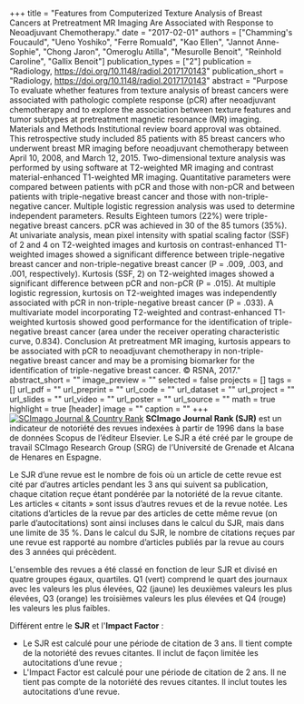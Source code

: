 +++
title = "Features from Computerized Texture Analysis of Breast Cancers at Pretreatment MR Imaging Are Associated with Response to Neoadjuvant Chemotherapy."
date = "2017-02-01"
authors = ["Chamming's Foucauld", "Ueno Yoshiko", "Ferre Romuald", "Kao Ellen", "Jannot Anne-Sophie", "Chong Jaron", "Omeroglu Atilla", "Mesurolle Benoit", "Reinhold Caroline", "Gallix Benoit"]
publication_types = ["2"]
publication = "Radiology, https://doi.org/10.1148/radiol.2017170143"
publication_short = "Radiology, https://doi.org/10.1148/radiol.2017170143"
abstract = "Purpose To evaluate whether features from texture analysis of breast cancers were associated with pathologic complete response (pCR) after neoadjuvant chemotherapy and to explore the association between texture features and tumor subtypes at pretreatment magnetic resonance (MR) imaging. Materials and Methods Institutional review board approval was obtained. This retrospective study included 85 patients with 85 breast cancers who underwent breast MR imaging before neoadjuvant chemotherapy between April 10, 2008, and March 12, 2015. Two-dimensional texture analysis was performed by using software at T2-weighted MR imaging and contrast material-enhanced T1-weighted MR imaging. Quantitative parameters were compared between patients with pCR and those with non-pCR and between patients with triple-negative breast cancer and those with non-triple-negative cancer. Multiple logistic regression analysis was used to determine independent parameters. Results Eighteen tumors (22%) were triple-negative breast cancers. pCR was achieved in 30 of the 85 tumors (35%). At univariate analysis, mean pixel intensity with spatial scaling factor (SSF) of 2 and 4 on T2-weighted images and kurtosis on contrast-enhanced T1-weighted images showed a significant difference between triple-negative breast cancer and non-triple-negative breast cancer (P = .009, .003, and .001, respectively). Kurtosis (SSF, 2) on T2-weighted images showed a significant difference between pCR and non-pCR (P = .015). At multiple logistic regression, kurtosis on T2-weighted images was independently associated with pCR in non-triple-negative breast cancer (P = .033). A multivariate model incorporating T2-weighted and contrast-enhanced T1-weighted kurtosis showed good performance for the identification of triple-negative breast cancer (area under the receiver operating characteristic curve, 0.834). Conclusion At pretreatment MR imaging, kurtosis appears to be associated with pCR to neoadjuvant chemotherapy in non-triple-negative breast cancer and may be a promising biomarker for the identification of triple-negative breast cancer. © RSNA, 2017."
abstract_short = ""
image_preview = ""
selected = false
projects = []
tags = []
url_pdf = ""
url_preprint = ""
url_code = ""
url_dataset = ""
url_project = ""
url_slides = ""
url_video = ""
url_poster = ""
url_source = ""
math = true
highlight = true
[header]
image = ""
caption = ""
+++
<a href="https://www.scimagojr.com/journalsearch.php?q=17864&amp;tip=sid&amp;exact=no" title="SCImago Journal &amp; Country Rank"><img border="0" src="https://www.scimagojr.com/journal_img.php?id=17864" alt="SCImago Journal &amp; Country Rank"  /></a>
**SCImago Journal Rank (SJR)** est un indicateur de notoriété des revues indexées à partir de 1996 dans la base de données Scopus de l’éditeur Elsevier. Le SJR a été créé par le groupe de travail SCImago Research Group (SRG) de l’Université de Grenade et Alcana de Henares en Espagne.  
  
Le SJR d’une revue est le nombre de fois où un article de cette revue est cité par d’autres articles pendant les 3 ans qui suivent sa publication, chaque citation reçue étant pondérée par la notoriété de la revue citante. Les articles « citants » sont issus d’autres revues et de la revue notée. Les citations d’articles de la revue par des articles de cette même revue (on parle d’autocitations) sont ainsi incluses dans le calcul du SJR, mais dans une limite de 35 %. Dans le calcul du SJR, le nombre de citations reçues par une revue est rapporté au nombre d’articles publiés par la revue au cours des 3 années qui précèdent.  
  
L'ensemble des revues a été classé en fonction de leur SJR et divisé en quatre groupes égaux, quartiles. Q1 (vert) comprend le quart des journaux avec les valeurs les plus élevées, Q2 (jaune) les deuxièmes valeurs les plus élevées, Q3 (orange) les troisièmes valeurs les plus élevées et Q4 (rouge) les valeurs les plus faibles.  
  
Différent entre le **SJR** et l'**Impact Factor** :  
- Le SJR est calculé pour une période de citation de 3 ans. Il tient compte de la notoriété des revues citantes. Il inclut de façon limitée les autocitations d’une revue ;  
- L'Impact Factor est calculé pour une période de citation de 2 ans. Il ne tient pas compte de la notoriété des revues citantes. Il inclut toutes les autocitations d’une revue.
